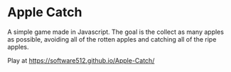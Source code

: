 # Apple Catch
A simple game made in Javascript. The goal is the collect as many apples as possible, avoiding all of the rotten apples and catching all of the ripe apples.

Play at https://software512.github.io/Apple-Catch/
